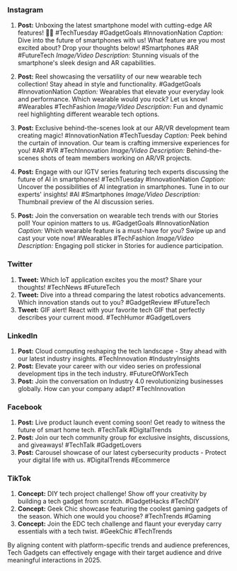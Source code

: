 ### Instagram
1. **Post:** Unboxing the latest smartphone model with cutting-edge AR features! 📱✨ #TechTuesday #GadgetGoals #InnovationNation
   *Caption:* Dive into the future of smartphones with us! What feature are you most excited about? Drop your thoughts below! #Smartphones #AR #FutureTech
   *Image/Video Description:* Stunning visuals of the smartphone's sleek design and AR capabilities.

2. **Post:** Reel showcasing the versatility of our new wearable tech collection! Stay ahead in style and functionality. #GadgetGoals #InnovationNation
   *Caption:* Wearables that elevate your everyday look and performance. Which wearable would you rock? Let us know! #Wearables #TechFashion
   *Image/Video Description:* Fun and dynamic reel highlighting different wearable tech options.

3. **Post:** Exclusive behind-the-scenes look at our AR/VR development team creating magic! #InnovationNation #TechTuesday
   *Caption:* Peek behind the curtain of innovation. Our team is crafting immersive experiences for you! #AR #VR #TechInnovation
   *Image/Video Description:* Behind-the-scenes shots of team members working on AR/VR projects.

4. **Post:** Engage with our IGTV series featuring tech experts discussing the future of AI in smartphones! #TechTuesday #InnovationNation
   *Caption:* Uncover the possibilities of AI integration in smartphones. Tune in to our experts' insights! #AI #Smartphones
   *Image/Video Description:* Thumbnail preview of the AI discussion series.

5. **Post:** Join the conversation on wearable tech trends with our Stories poll! Your opinion matters to us. #GadgetGoals #InnovationNation
   *Caption:* Which wearable feature is a must-have for you? Swipe up and cast your vote now! #Wearables #TechFashion
   *Image/Video Description:* Engaging poll sticker in Stories for audience participation.

### Twitter
1. **Tweet:** Which IoT application excites you the most? Share your thoughts! #TechNews #FutureTech
2. **Tweet:** Dive into a thread comparing the latest robotics advancements. Which innovation stands out to you? #GadgetReview #FutureTech
3. **Tweet:** GIF alert! React with your favorite tech GIF that perfectly describes your current mood. #TechHumor #GadgetLovers

### LinkedIn
1. **Post:** Cloud computing reshaping the tech landscape - Stay ahead with our latest industry insights. #TechInnovation #IndustryInsights
2. **Post:** Elevate your career with our video series on professional development tips in the tech industry. #FutureOfWorkTech
3. **Post:** Join the conversation on Industry 4.0 revolutionizing businesses globally. How can your company adapt? #TechInnovation

### Facebook
1. **Post:** Live product launch event coming soon! Get ready to witness the future of smart home tech. #TechTalk #DigitalTrends
2. **Post:** Join our tech community group for exclusive insights, discussions, and giveaways! #TechTalk #GadgetLovers
3. **Post:** Carousel showcase of our latest cybersecurity products - Protect your digital life with us. #DigitalTrends #Ecommerce

### TikTok
1. **Concept:** DIY tech project challenge! Show off your creativity by building a tech gadget from scratch. #GadgetHacks #TechDIY
2. **Concept:** Geek Chic showcase featuring the coolest gaming gadgets of the season. Which one would you choose? #TechTrends #Gaming
3. **Concept:** Join the EDC tech challenge and flaunt your everyday carry essentials with a tech twist. #GeekChic #TechTrends

By aligning content with platform-specific trends and audience preferences, Tech Gadgets can effectively engage with their target audience and drive meaningful interactions in 2025.